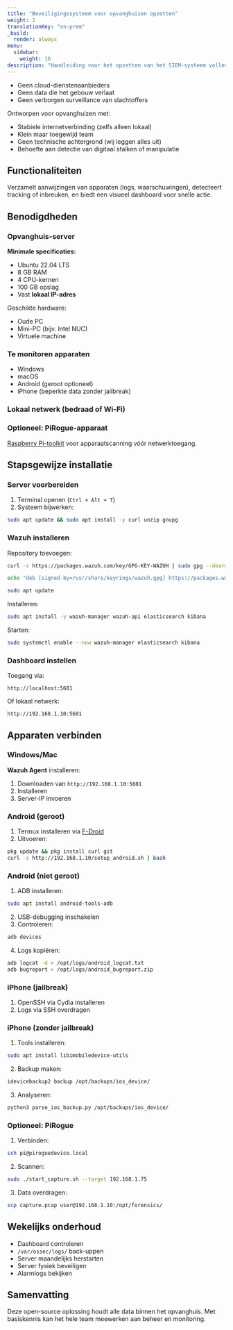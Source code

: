 ```yaml
---
title: "Beveiligingssysteem voor opvanghuizen opzetten"
weight: 2
translationKey: "on-prem"
_build:
  render: always
menu:
  sidebar:
    weight: 10
description: "Handleiding voor het opzetten van het SIEM-systeem volledig binnen uw opvanghuis. Privé, krachtig en in eigen beheer – geen cloud nodig."
---
```


* Geen cloud-dienstenaanbieders
* Geen data die het gebouw verlaat
* Geen verborgen surveillance van slachtoffers

Ontworpen voor opvanghuizen met:

* Stabiele internetverbinding (zelfs alleen lokaal)
* Klein maar toegewijd team
* Geen technische achtergrond (wij leggen alles uit)
* Behoefte aan detectie van digitaal stalken of manipulatie

## Functionaliteiten

Verzamelt aanwijzingen van apparaten (logs, waarschuwingen), detecteert tracking of inbreuken, en biedt een visueel dashboard voor snelle actie.

## Benodigdheden

### Opvanghuis-server

**Minimale specificaties:**

* Ubuntu 22.04 LTS
* 8 GB RAM
* 4 CPU-kernen
* 100 GB opslag
* Vast **lokaal IP-adres**

Geschikte hardware:

* Oude PC
* Mini-PC (bijv. Intel NUC)
* Virtuele machine

### Te monitoren apparaten

* Windows
* macOS
* Android (geroot optioneel)
* iPhone (beperkte data zonder jailbreak)

### Lokaal netwerk (bedraad of Wi-Fi)

### Optioneel: PiRogue-apparaat

[Raspberry Pi-toolkit](/docs/lab/pts.md) voor apparaatscanning vóór netwerktoegang.

## Stapsgewijze installatie

### Server voorbereiden

1. Terminal openen (`Ctrl + Alt + T`)
2. Systeem bijwerken:

```bash
sudo apt update && sudo apt install -y curl unzip gnupg
```

### Wazuh installeren

Repository toevoegen:

```bash
curl -s https://packages.wazuh.com/key/GPG-KEY-WAZUH | sudo gpg --dearmor -o /usr/share/keyrings/wazuh.gpg

echo "deb [signed-by=/usr/share/keyrings/wazuh.gpg] https://packages.wazuh.com/4.x/apt/ stable main" | sudo tee /etc/apt/sources.list.d/wazuh.list

sudo apt update
```

Installeren:

```bash
sudo apt install -y wazuh-manager wazuh-api elasticsearch kibana
```

Starten:

```bash
sudo systemctl enable --now wazuh-manager elasticsearch kibana
```

### Dashboard instellen

Toegang via:

```
http://localhost:5601
```

Of lokaal netwerk:

```
http://192.168.1.10:5601
```

## Apparaten verbinden

### Windows/Mac

**Wazuh Agent** installeren:

1. Downloaden van `http://192.168.1.10:5601`
2. Installeren
3. Server-IP invoeren

### Android (geroot)

1. Termux installeren via [F-Droid](https://f-droid.org/packages/com.termux/)
2. Uitvoeren:

```bash
pkg update && pkg install curl git
curl -s http://192.168.1.10/setup_android.sh | bash
```

### Android (niet geroot)

1. ADB installeren:

```bash
sudo apt install android-tools-adb
```

2. USB-debugging inschakelen
3. Controleren:

```bash
adb devices
```

4. Logs kopiëren:

```bash
adb logcat -d > /opt/logs/android_logcat.txt
adb bugreport > /opt/logs/android_bugreport.zip
```

### iPhone (jailbreak)

1. OpenSSH via Cydia installeren
2. Logs via SSH overdragen

### iPhone (zonder jailbreak)

1. Tools installeren:

```bash
sudo apt install libimobiledevice-utils
```

2. Backup maken:

```bash
idevicebackup2 backup /opt/backups/ios_device/
```

3. Analyseren:

```bash
python3 parse_ios_backup.py /opt/backups/ios_device/
```

### Optioneel: PiRogue

1. Verbinden:

```bash
ssh pi@piroguedevice.local
```

2. Scannen:

```bash
sudo ./start_capture.sh --target 192.168.1.75
```

3. Data overdragen:

```bash
scp capture.pcap user@192.168.1.10:/opt/forensics/
```

## Wekelijks onderhoud

* Dashboard controleren
* `/var/ossec/logs/` back-uppen
* Server maandelijks herstarten
* Server fysiek beveiligen
* Alarmlogs bekijken

## Samenvatting

Deze open-source oplossing houdt alle data binnen het opvanghuis. Met basiskennis kan het hele team meewerken aan beheer en monitoring.
